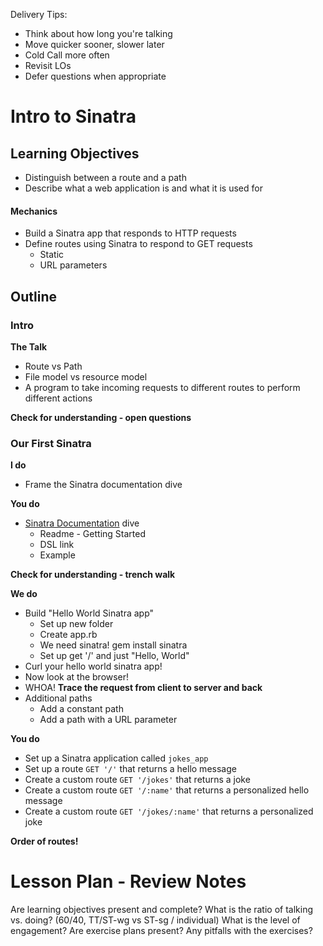 Delivery Tips:

* Think about how long you're talking
* Move quicker sooner, slower later
* Cold Call more often
* Revisit LOs
* Defer questions when appropriate

# Intro to Sinatra

## Learning Objectives

* Distinguish between a route and a path
* Describe what a web application is and what it is used for

#### Mechanics

* Build a Sinatra app that responds to HTTP requests
* Define routes using Sinatra to respond to GET requests
	* Static
	* URL parameters

## Outline

### Intro

**The Talk**

* Route vs Path
* File model vs resource model
* A program to take incoming requests to different routes to perform different
actions

**Check for understanding - open questions**

### Our First Sinatra

**I do**

* Frame the Sinatra documentation dive

**You do**

* [Sinatra Documentation](http://www.sinatrarb.com/intro.html) dive
	* Readme - Getting Started
	* DSL link
	* Example

**Check for understanding - trench walk**

**We do**

* Build "Hello World Sinatra app"
	* Set up new folder
	* Create app.rb
	* We need sinatra! gem install sinatra
	* Set up get '/' and just "Hello, World"
* Curl your hello world sinatra app!
* Now look at the browser!
* WHOA! **Trace the request from client to server and back**
* Additional paths
	* Add a constant path
	* Add a path with a URL parameter

**You do**

* Set up a Sinatra application called `jokes_app`
* Set up a route `GET '/'` that returns a hello message
* Create a custom route `GET '/jokes'` that returns a joke
* Create a custom route `GET '/:name'` that returns a personalized hello message
* Create a custom route `GET '/jokes/:name'` that returns a personalized joke

**Order of routes!**

# Lesson Plan - Review Notes

Are learning objectives present and complete?
What is the ratio of talking vs. doing? (60/40, TT/ST-wg vs ST-sg / individual)
What is the level of engagement?
Are exercise plans present?
Any pitfalls with the exercises?
